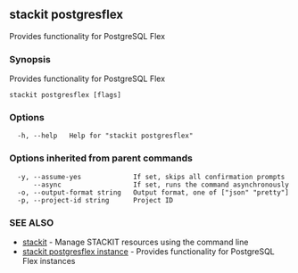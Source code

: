 ## stackit postgresflex

Provides functionality for PostgreSQL Flex

### Synopsis

Provides functionality for PostgreSQL Flex

```
stackit postgresflex [flags]
```

### Options

```
  -h, --help   Help for "stackit postgresflex"
```

### Options inherited from parent commands

```
  -y, --assume-yes             If set, skips all confirmation prompts
      --async                  If set, runs the command asynchronously
  -o, --output-format string   Output format, one of ["json" "pretty"]
  -p, --project-id string      Project ID
```

### SEE ALSO

* [stackit](./stackit.md)	 - Manage STACKIT resources using the command line
* [stackit postgresflex instance](./stackit_postgresflex_instance.md)	 - Provides functionality for PostgreSQL Flex instances

